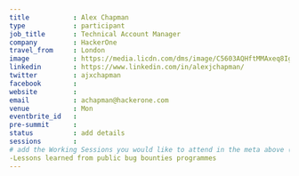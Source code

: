 ```yaml
---
title           : Alex Chapman
type            : participant
job_title       : Technical Account Manager
company         : HackerOne
travel_from     : London
image           : https://media.licdn.com/dms/image/C5603AQHftMMAxeq8Ig/profile-displayphoto-shrink_200_200/0?e=1533772800&v=beta&t=bDLuIKDHf8h_K_g-2AjRiaMf7_ACpHj3QS-qPerytOY
linkedin        : https://www.linkedin.com/in/alexjchapman/
twitter         : ajxchapman
facebook        :
website         :
email           : achapman@hackerone.com
venue           : Mon
eventbrite_id   :
pre-summit      :
status          : add details
sessions        :
# add the Working Sessions you would like to attend in the meta above (use the session's title) e.g. sessions (one per line): -Security Playbooks Diagrams -Hackathon Daily Sessions
-Lessons learned from public bug bounties programmes
---
```


<!-- put more details about participant here -->

